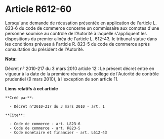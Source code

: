 # Article R612-60

Lorsqu'une demande de récusation présentée en application de l'article L. 823-6 du code de commerce concerne un commissaire
aux comptes d'une personne soumise au contrôle de l'Autorité à laquelle s'appliquent les dispositions du premier alinéa de
l'article L. 612-43, le tribunal statue dans les conditions prévues à l'article R. 823-5 du code de commerce après
consultation du président de l'Autorité.

**Nota:**

Décret n° 2010-217 du 3 mars 2010 article 12 : Le présent décret entre en vigueur à la date de la première réunion du collège
de l'Autorité de contrôle prudentiel (9 mars 2010), à l'exception de son article 11.

**Liens relatifs à cet article**

	**Créé par**:

	  - Décret n°2010-217 du 3 mars 2010 - art. 1

	**Cite**:

	  - Code de commerce - art. L823-6
	  - Code de commerce - art. R823-5
	  - Code monétaire et financier - art. L612-43

